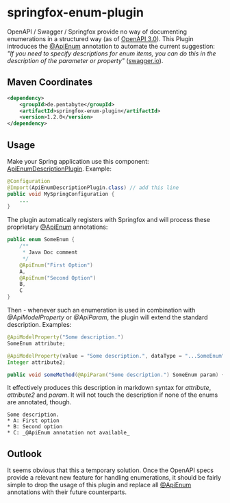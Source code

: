 # springfox-enum-plugin

OpenAPI / Swagger / Springfox provide no way of documenting enumerations in a structured way (as of [OpenAPI 3.0](https://github.com/OAI/OpenAPI-Specification/blob/master/versions/3.0.0.md)). This Plugin introduces the [@ApiEnum](src/main/java/de/pentabyte/springfox/ApiEnum.java) annotation to automate the current suggestion: _"If you need to specify descriptions for enum items, you can do this in the description of the parameter or property"_ ([swagger.io](https://swagger.io/docs/specification/data-models/enums/)).

## Maven Coordinates

```xml
<dependency>
	<groupId>de.pentabyte</groupId>
	<artifactId>springfox-enum-plugin</artifactId>
	<version>1.2.0</version>
</dependency>
```

## Usage

Make your Spring application use this component: [ApiEnumDescriptionPlugin](src/main/java/de/pentabyte/springfox/ApiEnumDescriptionPlugin.java). Example:

```java
@Configuration
@Import(ApiEnumDescriptionPlugin.class) // add this line
public void MySpringConfiguration {
	...
}
```

The plugin automatically registers with Springfox and will process these proprietary [@ApiEnum](src/main/java/de/pentabyte/springfox/ApiEnum.java) annotations:

```java
public enum SomeEnum {
	/**
	 * Java Doc comment
	 */
	@ApiEnum("First Option")
	A,
	@ApiEnum("Second Option")
	B,
	C
}
```

Then - whenever such an enumeration is used in combination with _@ApiModelProperty_ or _@ApiParam_, the plugin will extend the standard description. Examples:

```java
@ApiModelProperty("Some description.")
SomeEnum attribute;

@ApiModelProperty(value = "Some description.", dataType = "...SomeEnum")
Integer attribute2;

public void someMethod(@ApiParam("Some description.") SomeEnum param) { ... }
```

It effectively produces this description in markdown syntax for _attribute_, _attribute2_ and _param_. It will not touch the description if none of the enums are annotated, though.

```
Some description.
* A: First option
* B: Second option
* C: _@ApiEnum annotation not available_
```

## Outlook

It seems obvious that this a temporary solution. Once the OpenAPI specs provide a relevant new feature for handling enumerations, it should be fairly simple to drop the usage of this plugin and replace all [@ApiEnum](src/main/java/de/pentabyte/springfox/ApiEnum.java) annotations with their future counterparts.